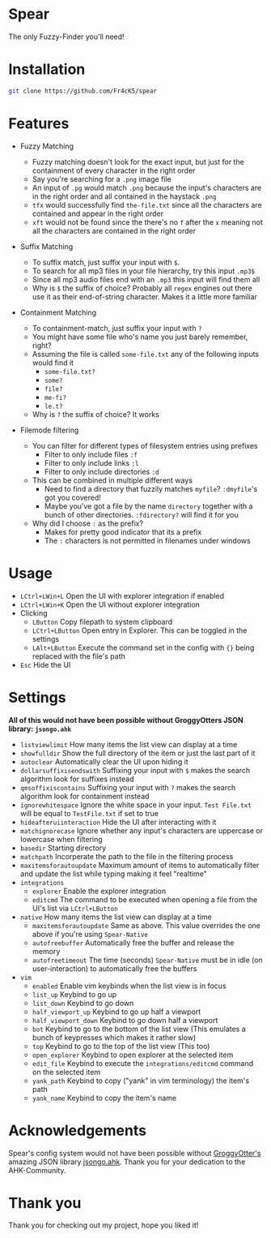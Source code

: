 # Spear
The only Fuzzy-Finder you'll need!

# Installation
```bash
git clone https://github.com/Fr4cK5/spear
```

# Features

- Fuzzy Matching
    - Fuzzy matching doesn't look for the exact input, but just for the containment of every character in the right order
    - Say you're searching for a `.png` image file
    - An input of `.pg` would match `.png` because the input's characters are in the right order and all contained in the haystack `.png`
    - `tfx` would successfully find `the-file.txt` since all the characters are contained and appear in the right order
    - `xft` would not be found since the there's no `f` after the `x` meaning not all the characters are contained in the right order

- Suffix Matching
    - To suffix match, just suffix your input with `$`.
    - To search for all mp3 files in your file hierarchy, try this input `.mp3$`
    - Since all mp3 audio files end with an `.mp3` this input will find them all
    - Why is `$` the suffix of choice? Probably all `regex` engines out there use it as their end-of-string character. Makes it a little more familiar

- Containment Matching
    - To containment-match, just suffix your input with `?`
    - You might have some file who's name you just barely remember, right?
    - Assuming the file is called `some-file.txt` any of the following inputs would find it
        - `some-file.txt?`
        - `some?`
        - `file?`
        - `me-fi?`
        - `le.t?`
    - Why is `?` the suffix of choice? It works

- Filemode filtering
    - You can filter for different types of filesystem entries using prefixes
        - Filter to only include files `:f`
        - Filter to only include links `:l`
        - Filter to only include directories `:d`
    - This can be combined in multiple different ways
        - Need to find a directory that fuzzily matches `myfile`? `:dmyfile`'s got you covered!
        - Maybe you've got a file by the name `directory` together with a bunch of other directories. `:fdirectory?` will find it for you
    - Why did I choose `:` as the prefix?
        - Makes for pretty good indicator that its a prefix
        - The `:` characters is not permitted in filenames under windows

# Usage

- `LCtrl+LWin+L` Open the UI with explorer integration if enabled
- `LCtrl+LWin+K` Open the UI without explorer integration
- Clicking
    - `LButton` Copy filepath to system clipboard
    - `LCtrl+LButton` Open entry in Explorer. This can be toggled in the settings
    - `LAlt+LButton` Execute the command set in the config with `{}` being replaced with the file's path
- `Esc` Hide the UI

# Settings

**All of this would not have been possible without GroggyOtters JSON library: `jsongo.ahk`**

- `listviewlimit` How many items the list view can display at a time
- `showfulldir` Show the full directory of the item or just the last part of it
- `autoclear` Automatically clear the UI upon hiding it
- `dollarsuffixisendswith` Suffixing your input with `$` makes the search algorithm look for suffixes instead
- `qmsoffixiscontains` Suffixing your input with `?` makes the search algorithm look for containment instead
- `ignorewhitespace` Ignore the white space in your input. `Test File.txt` will be equal to `TestFile.txt` if set to true
- `hideafteruiinteraction` Hide the UI after interacting with it
- `matchignorecase` Ignore whether any input's characters are uppercase or lowercase when filtering
- `basedir` Starting directory
- `matchpath` Incorperate the path to the file in the filtering process
- `maxitemsforautoupdate` Maximum amount of items to automatically filter and update the list while typing making it feel "realtime"
- `integrations`
    - `explorer` Enable the explorer integration
    - `editcmd` The command to be executed when opening a file from the UI's list via `LCtrl+LButton`
- `native` How many items the list view can display at a time
    - `maxitemsforautoupdate` Same as above. This value overrides the one above if you're using `Spear-Native`
    - `autofreebuffer` Automatically free the buffer and release the memory
    - `autofreetimeout` The time (seconds) `Spear-Native` must be in idle (on user-interaction) to automatically free the buffers
- `vim`
    - `enabled` Enable vim keybinds when the list view is in focus
    - `list_up` Keybind to go up
    - `list_down` Keybind to go down
    - `half_viewport_up` Keybind to go up half a viewport
    - `half_viewport_down` Keybind to go down half a viewport
    - `bot` Keybind to go to the bottom of the list view (This emulates a bunch of keypresses which makes it rather slow)
    - `top` Keybind to go to the top of the list view (This too)
    - `open_explorer` Keybind to open explorer at the selected item
    - `edit_file` Keybind to execute the `integrations/editcmd` command on the selected item
    - `yank_path` Keybind to copy ("yank" in vim terminology) the item's path
    - `yank_name` Keybind to copy the item's name

# Acknowledgements

Spear's config system would not have been possible without [GroggyOtter's](https://https://github.com/GroggyOtter) amazing JSON library [jsongo.ahk](https://github.com/GroggyOtter/jsongo_AHKv2).
Thank you for your dedication to the AHK-Community.

# Thank you

Thank you for checking out my project, hope you liked it!